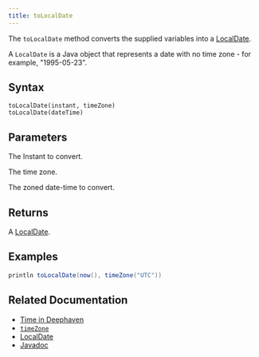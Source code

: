 ```yaml
---
title: toLocalDate
---
```


The `toLocalDate` method converts the supplied variables into a [LocalDate](https://docs.oracle.com/en/java/javase/17/docs//api/java.base/java/time/LocalDate.html).

A `LocalDate` is a Java object that represents a date with no time zone - for example, "1995-05-23".

## Syntax

```
toLocalDate(instant, timeZone)
toLocalDate(dateTime)
```

## Parameters

<ParamTable>
<Param name="instant" type="Instant">

The Instant to convert.

</Param>
<Param name="timeZone" type="ZoneId">

The time zone.

</Param>
<Param name="dateTime" type="ZonedDateTime">

The zoned date-time to convert.

</Param>
</ParamTable>

## Returns

A [LocalDate](https://docs.oracle.com/en/java/javase/17/docs//api/java.base/java/time/LocalDate.html).

## Examples

```groovy order=:log
println toLocalDate(now(), timeZone("UTC"))
```

## Related Documentation

- [Time in Deephaven](../../../conceptual/time-in-deephaven.md)
- [`timeZone`](./timeZone.md)
- [LocalDate](https://docs.oracle.com/en/java/javase/17/docs//api/java.base/java/time/LocalDate.html)
- [Javadoc](https://deephaven.io/core/javadoc/io/deephaven/time/DateTimeUtils.html#toLocalDate(java.time.Instant,java.time.ZoneId))
